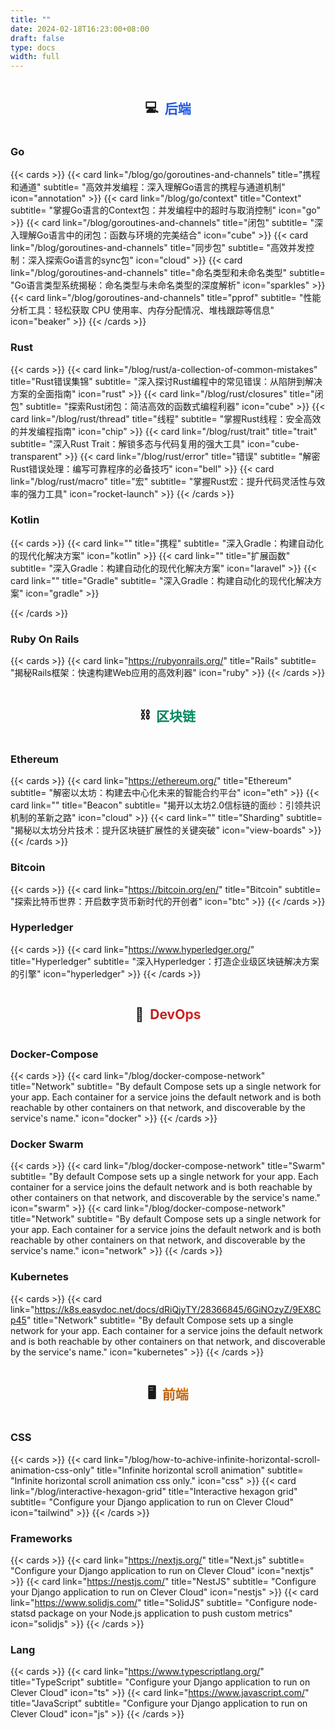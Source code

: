 ```yaml
---
title: ""
date: 2024-02-18T16:23:00+08:00
draft: false
type: docs
width: full
---
```


<!--{{< animation type="sun" >}}-->

<div style="display: flex; flex-direction: row; justify-content: center">
<h2>💻&nbsp;&nbsp;</h2>
<h2 style="background: linear-gradient(45deg, #1d4ed8, #2563eb);font-weight: bolder;background-clip: text;color: transparent;">后端</h2>
</div>

### Go
{{< cards >}}
  {{< card link="/blog/go/goroutines-and-channels" title="携程和通道" subtitle= "高效并发编程：深入理解Go语言的携程与通道机制" icon="annotation" >}}
  {{< card link="/blog/go/context" title="Context" subtitle= "掌握Go语言的Context包：并发编程中的超时与取消控制" icon="go" >}}
  {{< card link="/blog/goroutines-and-channels" title="闭包" subtitle= "深入理解Go语言中的闭包：函数与环境的完美结合" icon="cube" >}}
  {{< card link="/blog/goroutines-and-channels" title="同步包" subtitle= "高效并发控制：深入探索Go语言的sync包" icon="cloud" >}}
  {{< card link="/blog/goroutines-and-channels" title="命名类型和未命名类型" subtitle= "Go语言类型系统揭秘：命名类型与未命名类型的深度解析" icon="sparkles" >}}
  {{< card link="/blog/goroutines-and-channels" title="pprof" subtitle= "性能分析工具：轻松获取 CPU 使用率、内存分配情况、堆栈跟踪等信息" icon="beaker" >}}
{{< /cards >}}

### Rust
{{< cards >}}
  {{< card link="/blog/rust/a-collection-of-common-mistakes" title="Rust错误集锦" subtitle= "深入探讨Rust编程中的常见错误：从陷阱到解决方案的全面指南" icon="rust" >}}
  {{< card link="/blog/rust/closures" title="闭包" subtitle= "探索Rust闭包：简洁高效的函数式编程利器" icon="cube" >}}
  {{< card link="/blog/rust/thread" title="线程" subtitle= "掌握Rust线程：安全高效的并发编程指南" icon="chip" >}}
  {{< card link="/blog/rust/trait" title="trait" subtitle= "深入Rust Trait：解锁多态与代码复用的强大工具" icon="cube-transparent" >}}
  {{< card link="/blog/rust/error" title="错误" subtitle= "解密Rust错误处理：编写可靠程序的必备技巧" icon="bell" >}}
  {{< card link="/blog/rust/macro" title="宏" subtitle= "掌握Rust宏：提升代码灵活性与效率的强力工具" icon="rocket-launch" >}}
{{< /cards >}}

### Kotlin
{{< cards >}}
  {{< card link="" title="携程" subtitle= "深入Gradle：构建自动化的现代化解决方案" icon="kotlin" >}}
  {{< card link="" title="扩展函数" subtitle= "深入Gradle：构建自动化的现代化解决方案" icon="laravel" >}}
  {{< card link="" title="Gradle" subtitle= "深入Gradle：构建自动化的现代化解决方案" icon="gradle" >}}

{{< /cards >}}
### Ruby On Rails
{{< cards >}}
  {{< card link="https://rubyonrails.org/" title="Rails" subtitle= "揭秘Rails框架：快速构建Web应用的高效利器" icon="ruby" >}}
{{< /cards >}}

<div style="display: flex; flex-direction: row; justify-content: center">
<h2>⛓️&nbsp;&nbsp;</h2>
<h2 align="center" style="background: linear-gradient(45deg, #047857, #059669);font-weight: bolder;background-clip: text;color: transparent;">区块链</h2>
</div>

### Ethereum
{{< cards >}}
{{< card link="https://ethereum.org/" title="Ethereum" subtitle= "解密以太坊：构建去中心化未来的智能合约平台" icon="eth" >}}
{{< card link="" title="Beacon" subtitle= "揭开以太坊2.0信标链的面纱：引领共识机制的革新之路" icon="cloud" >}}
{{< card link="" title="Sharding" subtitle= "揭秘以太坊分片技术：提升区块链扩展性的关键突破" icon="view-boards" >}}
{{< /cards >}}

### Bitcoin
{{< cards >}}
{{< card link="https://bitcoin.org/en/" title="Bitcoin" subtitle= "探索比特币世界：开启数字货币新时代的开创者" icon="btc" >}}
{{< /cards >}}

### Hyperledger
{{< cards >}}
{{< card link="https://www.hyperledger.org/" title="Hyperledger" subtitle= "深入Hyperledger：打造企业级区块链解决方案的引擎" icon="hyperledger" >}}
{{< /cards >}}

<div style="display: flex; flex-direction: row; justify-content: center">
<h2>🤖&nbsp;&nbsp;</h2>
<h2 style="background: linear-gradient(45deg, #b91c1c, #dc2626);font-weight: bolder;background-clip: text;color: transparent;">DevOps</h2>
</div>

### <a href="https://docs.docker.com/compose/networking/" style="text-decoration:none;">Docker-Compose</a>
{{< cards >}}
{{< card link="/blog/docker-compose-network" title="Network" subtitle= "By default Compose sets up a single network for your app. Each container for a service joins the default network and is both reachable by other containers on that network, and discoverable by the service's name." icon="docker" >}}
{{< /cards >}}

### <a href="https://docs.docker.com/engine/swarm/" style="text-decoration:none;">Docker Swarm</a>
{{< cards >}}
{{< card link="/blog/docker-compose-network" title="Swarm" subtitle= "By default Compose sets up a single network for your app. Each container for a service joins the default network and is both reachable by other containers on that network, and discoverable by the service's name." icon="swarm" >}}
{{< card link="/blog/docker-compose-network" title="Network" subtitle= "By default Compose sets up a single network for your app. Each container for a service joins the default network and is both reachable by other containers on that network, and discoverable by the service's name." icon="network" >}}
{{< /cards >}}

### Kubernetes
{{< cards >}}
{{< card link="https://k8s.easydoc.net/docs/dRiQjyTY/28366845/6GiNOzyZ/9EX8Cp45" title="Network" subtitle= "By default Compose sets up a single network for your app. Each container for a service joins the default network and is both reachable by other containers on that network, and discoverable by the service's name." icon="kubernetes" >}}
{{< /cards >}}


<div style="display: flex; flex-direction: row; justify-content: center">
<h2>🖥️&nbsp;&nbsp;</h2>
<h2 style="background: linear-gradient(45deg, #b45309, #d97706);font-weight: bolder;background-clip: text;color: transparent;">前端</h2>
</div>

### CSS
{{< cards >}}
  {{< card link="/blog/how-to-achive-infinite-horizontal-scroll-animation-css-only" title="Infinite horizontal scroll animation" subtitle= "Infinite horizontal scroll animation css only." icon="css" >}}
  {{< card link="/blog/interactive-hexagon-grid" title="Interactive hexagon grid" subtitle= "Configure your Django application to run on Clever Cloud" icon="tailwind" >}}
{{< /cards >}}

### Frameworks
{{< cards >}}
  {{< card link="https://nextjs.org/" title="Next.js" subtitle= "Configure your Django application to run on Clever Cloud" icon="nextjs" >}}
  {{< card link="https://nestjs.com/" title="NestJS" subtitle= "Configure your Django application to run on Clever Cloud" icon="nestjs" >}}
  {{< card link="https://www.solidjs.com/" title="SolidJS" subtitle= "Configure node-statsd package on your Node.js application to push custom metrics" icon="solidjs" >}}
{{< /cards >}}

### Lang
{{< cards >}}
  {{< card link="https://www.typescriptlang.org/" title="TypeScript" subtitle= "Configure your Django application to run on Clever Cloud" icon="ts" >}}
  {{< card link="https://www.javascript.com/" title="JavaScript" subtitle= "Configure your Django application to run on Clever Cloud" icon="js" >}}
{{< /cards >}}
